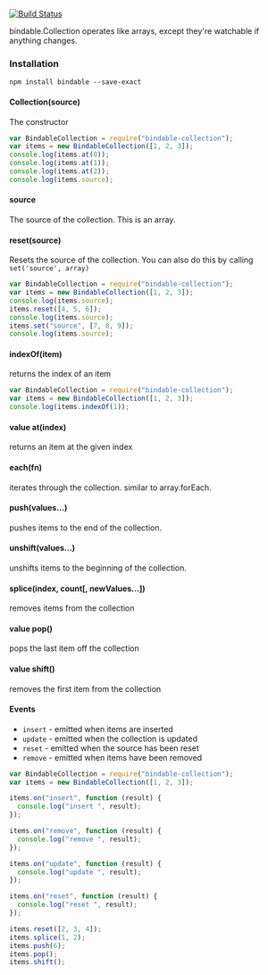 
[![Build Status](https://travis-ci.org/mojo-js/bindable-collection.js.svg)](https://travis-ci.org/mojo-js/bindable-collection.js)

bindable.Collection operates like arrays, except they're watchable if anything changes.

### Installation

```
npm install bindable --save-exact
```

#### Collection(source)

The constructor

```javascript
var BindableCollection = require("bindable-collection");
var items = new BindableCollection([1, 2, 3]);
console.log(items.at(0));
console.log(items.at(1));
console.log(items.at(2));
console.log(items.source);
```

#### source

The source of the collection. This is an array.

#### reset(source)

Resets the source of the collection. You can also do this by calling `set('source', array)`

```javascript
var BindableCollection = require("bindable-collection");
var items = new BindableCollection([1, 2, 3]);
console.log(items.source);
items.reset([4, 5, 6]);
console.log(items.source);
items.set("source", [7, 8, 9]);
console.log(items.source);
```


#### indexOf(item)

returns the index of an item

```javascript
var BindableCollection = require("bindable-collection");
var items = new BindableCollection([1, 2, 3]);
console.log(items.indexOf(1));
```

#### value at(index)

returns an item at the given index

#### each(fn)

iterates through the collection. similar to array.forEach.

#### push(values...)

pushes items to the end of the collection.

#### unshift(values...)

unshifts items to the beginning of the collection.

#### splice(index, count[, newValues...])

removes items from the collection

#### value pop()

pops the last item off the collection

#### value shift()

removes the first item from the collection

#### Events

- `insert` - emitted when items are inserted
- `update` - emitted when the collection is updated
- `reset` - emitted when the source has been reset
- `remove` - emitted when items have been removed

```javascript
var BindableCollection = require("bindable-collection");
var items = new BindableCollection([1, 2, 3]);

items.on("insert", function (result) {
  console.log("insert ", result);
});

items.on("remove", function (result) {
  console.log("remove ", result);
});

items.on("update", function (result) {
  console.log("update ", result);
});

items.on("reset", function (result) {
  console.log("reset ", result);
});

items.reset([2, 3, 4]);
items.splice(1, 2);
items.push(6);
items.pop();
items.shift();
```
